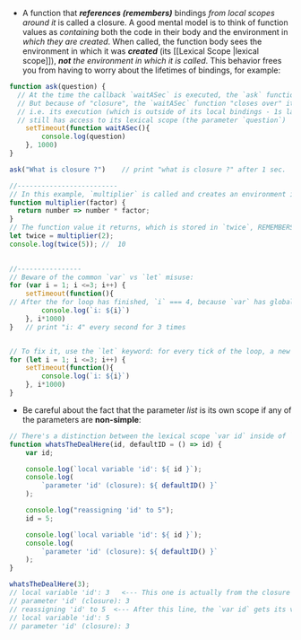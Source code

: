 - A function that ***references (remembers)*** bindings *from local scopes around it* is called a closure. A good mental model is to think of function values as *containing* both the code in their body and the environment in *which they are created*. When called, the function body sees the environment in which it was ***created*** (its [[Lexical Scope |lexical scope]]), ***not** the environment in which it is called*. This behavior frees you from having to worry about the lifetimes of bindings, for example:
```javascript
function ask(question) {
  // At the time the callback `waitASec` is executed, the `ask` function has already finished, i.e. the `question` variable "should've been" garbage-collected
  // But because of "closure", the `waitASec` function "closes over" its lexical scope (in this case: the parameter `question`)
  // i.e. its execution (which is outside of its local bindings - 1s later than the execution of `ask`)
  // still has access to its lexical scope (the parameter `question`)
    setTimeout(function waitASec(){
        console.log(question)
    }, 1000)
}

ask("What is closure ?")    // print "what is closure ?" after 1 sec.

//-------------------------
// In this example, `multiplier` is called and creates an environment in which its `factor` parameter is bound to `2`:
function multiplier(factor) {
  return number => number * factor;
}
// The function value it returns, which is stored in `twice`, REMEMBERS this environment so that when that is called, it multiplies its argument by `2`
let twice = multiplier(2);
console.log(twice(5)); //  10

  
//----------------
// Beware of the common `var` vs `let` misuse:
for (var i = 1; i <=3; i++) {
    setTimeout(function(){
// After the for loop has finished, `i` === 4, because `var` has global scope in this case
        console.log(`i: ${i}`)     
    }, i*1000)
}   // print "i: 4" every second for 3 times


// To fix it, use the `let` keyword: for every tick of the loop, a new local binding of the variable `i` is created, and the scoping of `let` is tied to that binding:
for (let i = 1; i <=3; i++) {
    setTimeout(function(){
        console.log(`i: ${i}`)    
    }, i*1000)
}  
```

- Be careful about the fact that the parameter *list* is its own scope if any of the parameters are **non-simple**:
```js
// There's a distinction between the lexical scope `var id` inside of `whatsTheDealHere` and the "closured" `id` param in this case: 
function whatsTheDealHere(id, defaultID = () => id) {
    var id;

    console.log(`local variable 'id': ${ id }`);
    console.log(
        `parameter 'id' (closure): ${ defaultID() }`
    );

    console.log("reassigning 'id' to 5");
    id = 5;

    console.log(`local variable 'id': ${ id }`);
    console.log(
        `parameter 'id' (closure): ${ defaultID() }`
    );
}

whatsTheDealHere(3);
// local variable 'id': 3   <--- This one is actually from the closure of `defaultID`
// parameter 'id' (closure): 3
// reassigning 'id' to 5  <--- After this line, the `var id` gets its value
// local variable 'id': 5
// parameter 'id' (closure): 3
```